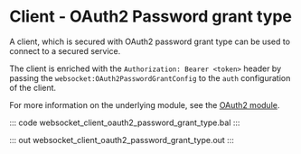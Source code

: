 # Client - OAuth2 Password grant type

A client, which is secured with OAuth2 password grant type can be used to
connect to a secured service.

The client is enriched with the `Authorization: Bearer <token>` header by
passing the `websocket:OAuth2PasswordGrantConfig` to the `auth` configuration of
the client.

For more information on the underlying module,
see the [OAuth2 module](https://docs.central.ballerina.io/ballerina/oauth2/latest/).

::: code websocket_client_oauth2_password_grant_type.bal :::

::: out websocket_client_oauth2_password_grant_type.out :::